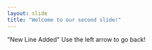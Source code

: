 ```yaml
---
layout: slide
title: "Welcome to our second slide!"
---
```

"New Line Added"
Use the left arrow to go back!
